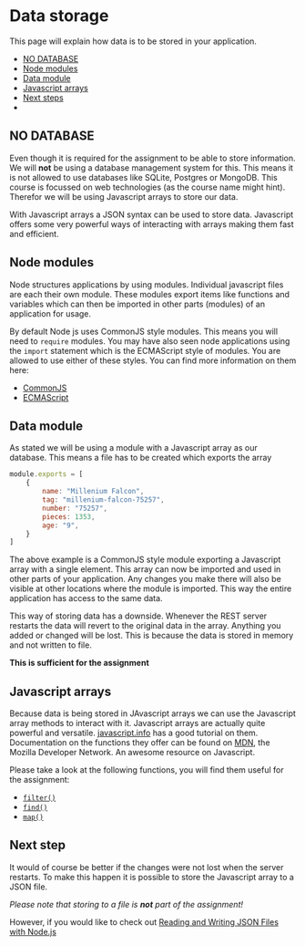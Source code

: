 # Data storage

This page will explain how data is to be stored in your application. 

- [NO DATABASE](./data-storage.md#no-database)
- [Node modules](./data-storage.md#node-modules)
- [Data module](./data-storage.md#data-module)
- [Javascript arrays](./data-storage.md#javascript-arrays)
- [Next steps](./data-storage.md#next-step)
- 
## **NO DATABASE**

Even though it is required for the assignment to be able to store information. We will **not** be using a database
management system for this. This means it is not allowed to use databases like SQLite, Postgres or MongoDB. This course
is focussed on web technologies (as the course name might hint). Therefor we will be using Javascript arrays to store
our data.

With Javascript arrays a JSON syntax can be used to store data. Javascript offers some very powerful ways of interacting
with arrays making them fast and efficient.

## Node modules

Node structures applications by using modules. Individual javascript files are each their own module. These modules 
export items like functions and variables which can then be imported in other parts (modules) of an application for 
usage.

By default Node js uses CommonJS style modules. This means you will need to `require` modules. You may have also seen 
node applications using the `import` statement which is the ECMAScript style of modules. You are allowed to use either
of these styles. You can find more information on them here:

- [CommonJS](https://nodejs.org/api/modules.html)
- [ECMAScript](https://nodejs.org/api/esm.html)

## Data module

As stated we will be using a module with a Javascript array as our database. This means a file has to be created which
exports the array

```javascript
module.exports = [
    {
        name: "Millenium Falcon",
        tag: "millenium-falcon-75257",
        number: "75257",
        pieces: 1353,
        age: "9",
    }
]
```

The above example is a CommonJS style module exporting a Javascript array with a single element. This array can now be 
imported and used in other parts of your application. Any changes you make there will also be visible at other locations
where the module is imported. This way the entire application has access to the same data.

This way of storing data has a downside. Whenever the REST server restarts the data will revert to the original data in
the array. Anything you added or changed will be lost. This is because the data is stored in memory and not written to 
file.

**This is sufficient for the assignment**

## Javascript arrays

Because data is being stored in JAvascript arrays we can use the Javascript array methods to interact with it. 
Javascript arrays are actually quite powerful and versatile. [javascript.info](https://javascript.info/array) has a good 
tutorial on them. Documentation on the functions they offer can be found on 
[MDN](https://developer.mozilla.org/en-US/docs/Web/JavaScript/Reference/Global_Objects/Array), the Mozilla Developer
Network. An awesome resource on Javascript.

Please take a look at the following functions, you will find them useful for the assignment:

- [`filter()`](https://developer.mozilla.org/en-US/docs/Web/JavaScript/Reference/Global_Objects/Array/filter)
- [`find()`](https://developer.mozilla.org/en-US/docs/Web/JavaScript/Reference/Global_Objects/Array/find)
- [`map()`](https://developer.mozilla.org/en-US/docs/Web/JavaScript/Reference/Global_Objects/Array/map)



## Next step

It would of course be better if the changes were not lost when the server restarts. To make this happen it is possible 
to store the Javascript array to a JSON file.

_Please note that storing to a file is **not** part of the assignment!_

However, if you would like to check out 
[Reading and Writing JSON Files with Node.js](https://stackabuse.com/reading-and-writing-json-files-with-node-js/)